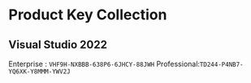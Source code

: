 
# Product Key Collection

## Visual Studio 2022
Enterprise :
```VHF9H-NXBBB-638P6-6JHCY-88JWH```
Professional:```TD244-P4NB7-YQ6XK-Y8MMM-YWV2J```
```